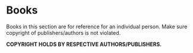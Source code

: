 # Books

Books in this section are for reference for an individual person. Make sure copyright of publishers/authors is not violated.

**COPYRIGHT HOLDS BY RESPECTIVE AUTHORS/PUBLISHERS.**
